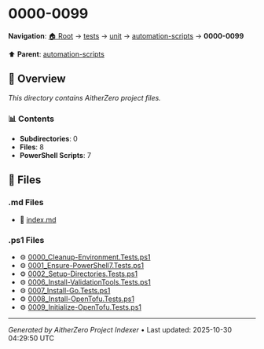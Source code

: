 # 0000-0099

**Navigation**: [🏠 Root](../../../../index.md) → [tests](../../../index.md) → [unit](../../index.md) → [automation-scripts](../index.md) → **0000-0099**

⬆️ **Parent**: [automation-scripts](../index.md)

## 📖 Overview

*This directory contains AitherZero project files.*

### 📊 Contents

- **Subdirectories**: 0
- **Files**: 8
- **PowerShell Scripts**: 7

## 📄 Files

### .md Files

- 📝 [index.md](./index.md)

### .ps1 Files

- ⚙️ [0000_Cleanup-Environment.Tests.ps1](./0000_Cleanup-Environment.Tests.ps1)
- ⚙️ [0001_Ensure-PowerShell7.Tests.ps1](./0001_Ensure-PowerShell7.Tests.ps1)
- ⚙️ [0002_Setup-Directories.Tests.ps1](./0002_Setup-Directories.Tests.ps1)
- ⚙️ [0006_Install-ValidationTools.Tests.ps1](./0006_Install-ValidationTools.Tests.ps1)
- ⚙️ [0007_Install-Go.Tests.ps1](./0007_Install-Go.Tests.ps1)
- ⚙️ [0008_Install-OpenTofu.Tests.ps1](./0008_Install-OpenTofu.Tests.ps1)
- ⚙️ [0009_Initialize-OpenTofu.Tests.ps1](./0009_Initialize-OpenTofu.Tests.ps1)

---

*Generated by AitherZero Project Indexer* • Last updated: 2025-10-30 04:29:50 UTC

